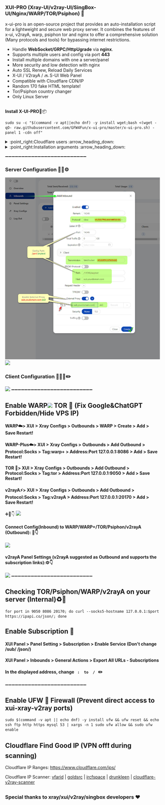 ### XUI-PRO (Xray-UI/v2ray-UI/SingBox-UI/Nginx/WARP/TOR/Psiphon) :rocket:
x-ui-pro is an open-source project that provides an auto-installation script for a lightweight and secure web proxy server. It combines the features of x-ui, v2rayA, warp, psiphon tor and nginx to offer a comprehensive solution (Many protocols and tools) for bypassing internet restrictions.

- Handle **WebSocket/GRPC/HttpUgrade** via **nginx**.
- Supports multiple users and config via port **443**
- Install multiple domains with one a server/panel
- More security and low detection with nginx
- Auto SSL Renew, Reload Daily Services
- X-UI / V2rayA / 🔜 S-UI Web Panel
- Compatible with Cloudflare CDN/IP
- Random 170 fake HTML template!
- Tor/Psiphon country changer
- Only Linux Server
 
##

**Install X-UI-PRO**:dvd::package:

```
sudo su -c "$(command -v apt||echo dnf) -y install wget;bash <(wget -qO- raw.githubusercontent.com/GFW4Fun/x-ui-pro/master/x-ui-pro.sh) -panel 1 -cdn off"
```

<details><summary>:point_right:Cloudflare users :arrow_heading_down:</summary>
 
 ##
 
**Cloudflare users > -cdn on > Domain<img src="https://raw.githubusercontent.com/GFW4Fun/x-ui-pro/master/media/cdnon.png" width="34">ON**
 
**SSL Support** (yourdomain.com, *.yourdomain.com)

**For add new subdomain, just add a new record A,AAAA[IP] in domain dns management! no need to reinstall the panel!**
</details>
<details><summary>:point_right:Installation arguments :arrow_heading_down:</summary>
 
##
 
**Random FakeSite**:earth_asia:	
```
bash <(wget -qO- raw.githubusercontent.com/GFW4Fun/x-ui-pro/master/x-ui-pro.sh) -RandomTemplate yes
```

**Uninstall X-UI-PRO**:x:
```
bash <(wget -qO- raw.githubusercontent.com/GFW4Fun/x-ui-pro/master/x-ui-pro.sh) -Uninstall yes
```

**Enable Psiphon in WARP(Custom Country) <img src="https://raw.githubusercontent.com/GFW4Fun/x-ui-pro/master/media/cdnon.png" width="34">+<img src="https://raw.githubusercontent.com/GFW4Fun/x-ui-pro/master/media/psiphon.gif" width="15">**
```
bash <(wget -qO- raw.githubusercontent.com/GFW4Fun/x-ui-pro/master/x-ui-pro.sh) -WarpCfonCountry US
```

**Enable Psiphon in WARP(Random Country)🌐🎲**
```
bash <(wget -qO- raw.githubusercontent.com/GFW4Fun/x-ui-pro/master/x-ui-pro.sh) -WarpCfonCountry XX
```

**Tor Custom Country🧅🌍**
```
bash <(wget -qO- raw.githubusercontent.com/GFW4Fun/x-ui-pro/master/x-ui-pro.sh) -TorCountry US
```

**Tor Random Country 🧅🎲**
```
bash <(wget -qO- raw.githubusercontent.com/GFW4Fun/x-ui-pro/master/x-ui-pro.sh) -TorCountry XX
```

**Valid🚩Country🌍🆔**
```
AT BE BG BR CA CH CZ DE DK EE ES FI FR GB HR HU IE IN IT JP LV NL NO PL PT RO RS SE SG SK UA US
```

**Add LicenseKey to WARP<img src="https://raw.githubusercontent.com/GFW4Fun/x-ui-pro/master/media/cdnon.png" width="34">🔑**
```
bash <(wget -qO- raw.githubusercontent.com/GFW4Fun/x-ui-pro/master/x-ui-pro.sh) -WarpCfonCountry XX -WarpLicKey xxxx-xxxx-xxxx
```

**Disable WarpPsiphon and WARP CleanKey❌**
```
bash <(wget -qO- raw.githubusercontent.com/GFW4Fun/x-ui-pro/master/x-ui-pro.sh) -CleanKeyCfon yes
```


**Only > Optimize the Network, SSH & System Limits!🚀🔥🛠️**
```
bash <(wget -qO- raw.githubusercontent.com/hawshemi/Linux-Optimizer/main/linux-optimizer.sh)
```


**Other install arguments:☢️**
```
-panel 0 > Alireza0_XUI  1 > MHSanaei_XUI 2 > FranzKafkaYu_XUI
```
```
-secure yes   # Enable Nginx auth + Block Bad UA [xray,v2ray,go-http-client,vpn,proxy,tunnel,bot...] (Only advanced users) 
```
</details>

➖➖➖➖➖➖➖➖➖➖➖➖➖➖➖➖➖➖➖➖➖➖➖➖➖
### Server Configuration :wrench:🐧⚙️
![](https://raw.githubusercontent.com/GFW4Fun/x-ui-pro/master/media/Config_XUI_ADMIN_4.jpg)
![](https://raw.githubusercontent.com/GFW4Fun/x-ui-pro/master/media/grpc_config_format.jpg)
### Client Configuration 👨‍💻📱✏️
![](https://raw.githubusercontent.com/GFW4Fun/x-ui-pro/master/media/XUI_CONFIG_XRAY_CLIENT_EDIT2.png)
➖➖➖➖➖➖➖➖➖➖➖➖➖➖➖➖➖➖➖➖➖➖➖➖➖
## Enable WARP<img src="https://raw.githubusercontent.com/GFW4Fun/x-ui-pro/master/media/cdnon.png" width="34"> TOR 🧅 (Fix Google&ChatGPT Forbidden/Hide VPS IP)
#### WARP☁️> XUI > Xray Configs > Outbounds > WARP > Create > Add > Save Restart!
#### WARP-Plus☁️> XUI > Xray Configs > Outbounds > Add Outbound > Protocol:Socks > Tag:warp+ > Address:Port 127.0.0.1:8086 > Add > Save Restart!
#### TOR 🧅> XUI > Xray Configs > Outbounds > Add Outbound > Protocol:Socks > Tag:tor > Address:Port 127.0.0.1:9050 > Add > Save Restart!
#### v2rayA⚡> XUI > Xray Configs > Outbounds > Add Outbound > Protocol:Socks > Tag:v2rayA > Address:Port 127.0.0.1:20170 > Add > Save Restart!
➕💾👇
![](https://raw.githubusercontent.com/GFW4Fun/x-ui-pro/master/media/warptor02.jpg)
#### Connect Config(Inbound) to WARP/WARP+/TOR/Psiphon/v2rayA (Outbound): :link:👇
![](https://raw.githubusercontent.com/GFW4Fun/x-ui-pro/master/media/warptor3.jpg)
#### v2rayA Panel Settings (v2rayA suggested as Outbound and supports the subscription links):⚙️👇
![](https://raw.githubusercontent.com/GFW4Fun/x-ui-pro/master/media/v2rayApanel.jpg)
➖➖➖➖➖➖➖➖➖➖➖➖➖➖➖➖➖➖➖➖➖➖➖➖➖
## Checking TOR/Psiphon/WARP/v2rayA on your server (Internal)♻️📶
```
for port in 9050 8086 20170; do curl --socks5-hostname 127.0.0.1:$port https://ipapi.co/json/; done
```
## Enable Subscription :link:
#### XUI Panel > Panel Setting > Subscription > Enable Service (Don't change /sub/ /json/)
#### XUI Panel > Inbounds > General Actions > Export All URLs - Subscriptions
#### In the displayed address, change `  :  to  /  ` ✏️
➖➖➖➖➖➖➖➖➖➖➖➖➖➖➖➖➖➖➖➖➖➖➖➖➖
## Enable UFW :no_entry_sign: Firewall (Prevent direct access to xui-xray-v2ray ports)
```
sudo $(command -v apt || echo dnf) -y install ufw && ufw reset && echo ssh ftp http https mysql 53 | xargs -n 1 sudo ufw allow && sudo ufw enable
```
## Cloudflare Find Good IP (VPN off❗ during scanning)
Cloudflare IP Ranges: https://www.cloudflare.com/ips/

Cloudflare IP Scanner: [vfarid](https://vfarid.github.io/cf-ip-scanner/) | [goldsrc](https://cloudflare-scanner.vercel.app) | [ircfspace](https://ircfspace.github.io/scanner/) | [drunkleen](https://drunkleen.github.io/ip-scanner/) | [cloudflare-v2ray-scanner](https://cloudflare-v2ray.vercel.app/)
##
### Special thanks to xray/xui/v2ray/singbox developers :heart:

